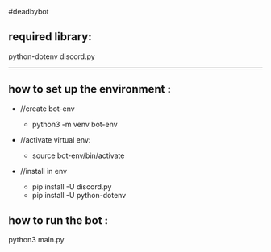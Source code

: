 #deadbybot

## required library:

python-dotenv
discord.py

--------

## how to set up the environment :

- //create bot-env
  - python3 -m venv bot-env

- //activate virtual env:
  - source bot-env/bin/activate

- //install in env
  - pip install -U discord.py
  - pip install -U python-dotenv

## how to run the bot : 
python3 main.py
